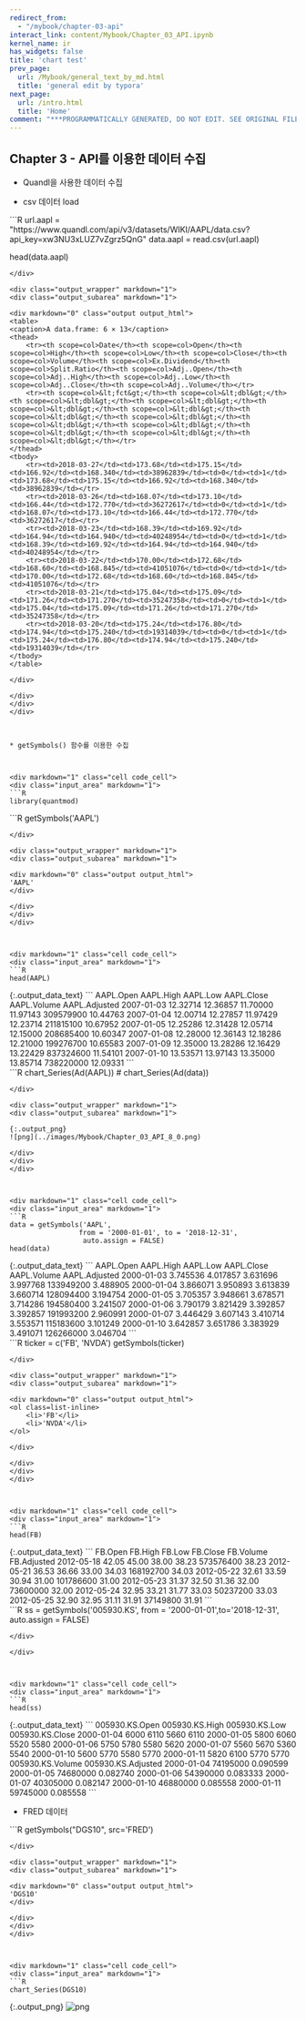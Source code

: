 ```yaml
---
redirect_from:
  - "/mybook/chapter-03-api"
interact_link: content/Mybook/Chapter_03_API.ipynb
kernel_name: ir
has_widgets: false
title: 'chart test'
prev_page:
  url: /Mybook/general_text_by_md.html
  title: 'general edit by typora'
next_page:
  url: /intro.html
  title: 'Home'
comment: "***PROGRAMMATICALLY GENERATED, DO NOT EDIT. SEE ORIGINAL FILES IN /content***"
---
```



## Chapter 3 - API를 이용한 데이터 수집



* Quandl을 사용한 데이터 수집



* csv 데이터 load



<div markdown="1" class="cell code_cell">
<div class="input_area" markdown="1">
```R
url.aapl = "https://www.quandl.com/api/v3/datasets/WIKI/AAPL/data.csv?api_key=xw3NU3xLUZ7vZgrz5QnG"
data.aapl = read.csv(url.aapl)

head(data.aapl)

```
</div>

<div class="output_wrapper" markdown="1">
<div class="output_subarea" markdown="1">

<div markdown="0" class="output output_html">
<table>
<caption>A data.frame: 6 × 13</caption>
<thead>
	<tr><th scope=col>Date</th><th scope=col>Open</th><th scope=col>High</th><th scope=col>Low</th><th scope=col>Close</th><th scope=col>Volume</th><th scope=col>Ex.Dividend</th><th scope=col>Split.Ratio</th><th scope=col>Adj..Open</th><th scope=col>Adj..High</th><th scope=col>Adj..Low</th><th scope=col>Adj..Close</th><th scope=col>Adj..Volume</th></tr>
	<tr><th scope=col>&lt;fct&gt;</th><th scope=col>&lt;dbl&gt;</th><th scope=col>&lt;dbl&gt;</th><th scope=col>&lt;dbl&gt;</th><th scope=col>&lt;dbl&gt;</th><th scope=col>&lt;dbl&gt;</th><th scope=col>&lt;dbl&gt;</th><th scope=col>&lt;dbl&gt;</th><th scope=col>&lt;dbl&gt;</th><th scope=col>&lt;dbl&gt;</th><th scope=col>&lt;dbl&gt;</th><th scope=col>&lt;dbl&gt;</th><th scope=col>&lt;dbl&gt;</th></tr>
</thead>
<tbody>
	<tr><td>2018-03-27</td><td>173.68</td><td>175.15</td><td>166.92</td><td>168.340</td><td>38962839</td><td>0</td><td>1</td><td>173.68</td><td>175.15</td><td>166.92</td><td>168.340</td><td>38962839</td></tr>
	<tr><td>2018-03-26</td><td>168.07</td><td>173.10</td><td>166.44</td><td>172.770</td><td>36272617</td><td>0</td><td>1</td><td>168.07</td><td>173.10</td><td>166.44</td><td>172.770</td><td>36272617</td></tr>
	<tr><td>2018-03-23</td><td>168.39</td><td>169.92</td><td>164.94</td><td>164.940</td><td>40248954</td><td>0</td><td>1</td><td>168.39</td><td>169.92</td><td>164.94</td><td>164.940</td><td>40248954</td></tr>
	<tr><td>2018-03-22</td><td>170.00</td><td>172.68</td><td>168.60</td><td>168.845</td><td>41051076</td><td>0</td><td>1</td><td>170.00</td><td>172.68</td><td>168.60</td><td>168.845</td><td>41051076</td></tr>
	<tr><td>2018-03-21</td><td>175.04</td><td>175.09</td><td>171.26</td><td>171.270</td><td>35247358</td><td>0</td><td>1</td><td>175.04</td><td>175.09</td><td>171.26</td><td>171.270</td><td>35247358</td></tr>
	<tr><td>2018-03-20</td><td>175.24</td><td>176.80</td><td>174.94</td><td>175.240</td><td>19314039</td><td>0</td><td>1</td><td>175.24</td><td>176.80</td><td>174.94</td><td>175.240</td><td>19314039</td></tr>
</tbody>
</table>

</div>

</div>
</div>
</div>



* getSymbols() 함수를 이용한 수집



<div markdown="1" class="cell code_cell">
<div class="input_area" markdown="1">
```R
library(quantmod)

```
</div>

</div>



<div markdown="1" class="cell code_cell">
<div class="input_area" markdown="1">
```R
getSymbols('AAPL')

```
</div>

<div class="output_wrapper" markdown="1">
<div class="output_subarea" markdown="1">

<div markdown="0" class="output output_html">
'AAPL'
</div>

</div>
</div>
</div>



<div markdown="1" class="cell code_cell">
<div class="input_area" markdown="1">
```R
head(AAPL)

```
</div>

<div class="output_wrapper" markdown="1">
<div class="output_subarea" markdown="1">
{:.output_data_text}
```
           AAPL.Open AAPL.High AAPL.Low AAPL.Close AAPL.Volume AAPL.Adjusted
2007-01-03  12.32714  12.36857 11.70000   11.97143   309579900      10.44763
2007-01-04  12.00714  12.27857 11.97429   12.23714   211815100      10.67952
2007-01-05  12.25286  12.31428 12.05714   12.15000   208685400      10.60347
2007-01-08  12.28000  12.36143 12.18286   12.21000   199276700      10.65583
2007-01-09  12.35000  13.28286 12.16429   13.22429   837324600      11.54101
2007-01-10  13.53571  13.97143 13.35000   13.85714   738220000      12.09331
```

</div>
</div>
</div>



<div markdown="1" class="cell code_cell">
<div class="input_area" markdown="1">
```R
chart_Series(Ad(AAPL))
# chart_Series(Ad(data))

```
</div>

<div class="output_wrapper" markdown="1">
<div class="output_subarea" markdown="1">

{:.output_png}
![png](../images/Mybook/Chapter_03_API_8_0.png)

</div>
</div>
</div>



<div markdown="1" class="cell code_cell">
<div class="input_area" markdown="1">
```R
data = getSymbols('AAPL',
                 from = '2000-01-01', to = '2018-12-31',
                  auto.assign = FALSE)
head(data)

```
</div>

<div class="output_wrapper" markdown="1">
<div class="output_subarea" markdown="1">
{:.output_data_text}
```
           AAPL.Open AAPL.High AAPL.Low AAPL.Close AAPL.Volume AAPL.Adjusted
2000-01-03  3.745536  4.017857 3.631696   3.997768   133949200      3.488905
2000-01-04  3.866071  3.950893 3.613839   3.660714   128094400      3.194754
2000-01-05  3.705357  3.948661 3.678571   3.714286   194580400      3.241507
2000-01-06  3.790179  3.821429 3.392857   3.392857   191993200      2.960991
2000-01-07  3.446429  3.607143 3.410714   3.553571   115183600      3.101249
2000-01-10  3.642857  3.651786 3.383929   3.491071   126266000      3.046704
```

</div>
</div>
</div>



<div markdown="1" class="cell code_cell">
<div class="input_area" markdown="1">
```R
ticker = c('FB', 'NVDA')
getSymbols(ticker)

```
</div>

<div class="output_wrapper" markdown="1">
<div class="output_subarea" markdown="1">

<div markdown="0" class="output output_html">
<ol class=list-inline>
	<li>'FB'</li>
	<li>'NVDA'</li>
</ol>

</div>

</div>
</div>
</div>



<div markdown="1" class="cell code_cell">
<div class="input_area" markdown="1">
```R
head(FB)

```
</div>

<div class="output_wrapper" markdown="1">
<div class="output_subarea" markdown="1">
{:.output_data_text}
```
           FB.Open FB.High FB.Low FB.Close FB.Volume FB.Adjusted
2012-05-18   42.05   45.00  38.00    38.23 573576400       38.23
2012-05-21   36.53   36.66  33.00    34.03 168192700       34.03
2012-05-22   32.61   33.59  30.94    31.00 101786600       31.00
2012-05-23   31.37   32.50  31.36    32.00  73600000       32.00
2012-05-24   32.95   33.21  31.77    33.03  50237200       33.03
2012-05-25   32.90   32.95  31.11    31.91  37149800       31.91
```

</div>
</div>
</div>



<div markdown="1" class="cell code_cell">
<div class="input_area" markdown="1">
```R
ss = getSymbols('005930.KS',
          from = '2000-01-01',to='2018-12-31',
               auto.assign = FALSE)

```
</div>

</div>



<div markdown="1" class="cell code_cell">
<div class="input_area" markdown="1">
```R
head(ss)

```
</div>

<div class="output_wrapper" markdown="1">
<div class="output_subarea" markdown="1">
{:.output_data_text}
```
           005930.KS.Open 005930.KS.High 005930.KS.Low 005930.KS.Close
2000-01-04           6000           6110          5660            6110
2000-01-05           5800           6060          5520            5580
2000-01-06           5750           5780          5580            5620
2000-01-07           5560           5670          5360            5540
2000-01-10           5600           5770          5580            5770
2000-01-11           5820           6100          5770            5770
           005930.KS.Volume 005930.KS.Adjusted
2000-01-04         74195000           0.090599
2000-01-05         74680000           0.082740
2000-01-06         54390000           0.083333
2000-01-07         40305000           0.082147
2000-01-10         46880000           0.085558
2000-01-11         59745000           0.085558
```

</div>
</div>
</div>



* FRED 데이터



<div markdown="1" class="cell code_cell">
<div class="input_area" markdown="1">
```R
getSymbols("DGS10", src='FRED')

```
</div>

<div class="output_wrapper" markdown="1">
<div class="output_subarea" markdown="1">

<div markdown="0" class="output output_html">
'DGS10'
</div>

</div>
</div>
</div>



<div markdown="1" class="cell code_cell">
<div class="input_area" markdown="1">
```R
chart_Series(DGS10)

```
</div>

<div class="output_wrapper" markdown="1">
<div class="output_subarea" markdown="1">

{:.output_png}
![png](../images/Mybook/Chapter_03_API_16_0.png)

</div>
</div>
</div>

